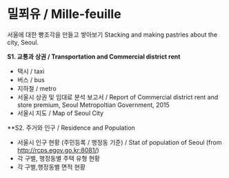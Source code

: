 # 밀푀유 / Mille-feuille
서울에 대한 빵조각을 만들고 쌓아보기
Stacking and making pastries about the city, Seoul.


**S1. 교통과 상권 / Transportation and Commercial district rent**

- 택시 / taxi
- 버스 / bus
- 지하철 / metro
- 서울시 상권 및 임대료 분석 보고서 / Report of Commercial district rent and store premium, Seoul Metropoltian Government, 2015
- 서울시 지도 / Map of Seoul City

**S2. 주거와 인구 /  Residence and Population

- 서울시 인구 현황 (주민등록 / 행정동 기준) / Stat of population of Seoul (from http://rcps.egov.go.kr:8081/)
- 각 구별, 행정동별 주택 유형 현황 
- 각 구별,행정동별 면적 현황


